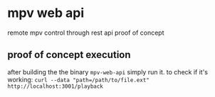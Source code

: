 # mpv web api

remote mpv control through rest api proof of concept

## proof of concept execution

after building the the binary `mpv-web-api` simply run it. to check if it's working: `curl --data "path=/path/to/file.ext" http://localhost:3001/playback`